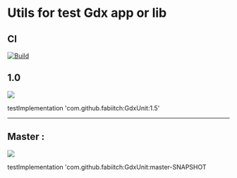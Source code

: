 # Utils for test Gdx app or lib

## CI 
[![Build](https://github.com/fabiitch/GdxUnit/workflows/Build%20Gradle/badge.svg)](https://github.com/fabiitch/GdxUnit/actions/workflows/build.yml)


## 1.0 
[![](https://jitpack.io/v/fabiitch/GdxUnit.svg)](https://jitpack.io/#fabiitch/GdxUnit)

testImplementation 'com.github.fabiitch:GdxUnit:1.5'

---
## Master :
 [![](https://jitpack.io/v/fabiitch/GdxUnit/master-SNAPSHOT.svg)](https://jitpack.io/#fabiitch/GdxUnit/master-SNAPSHOT)

testImplementation 'com.github.fabiitch:GdxUnit:master-SNAPSHOT
